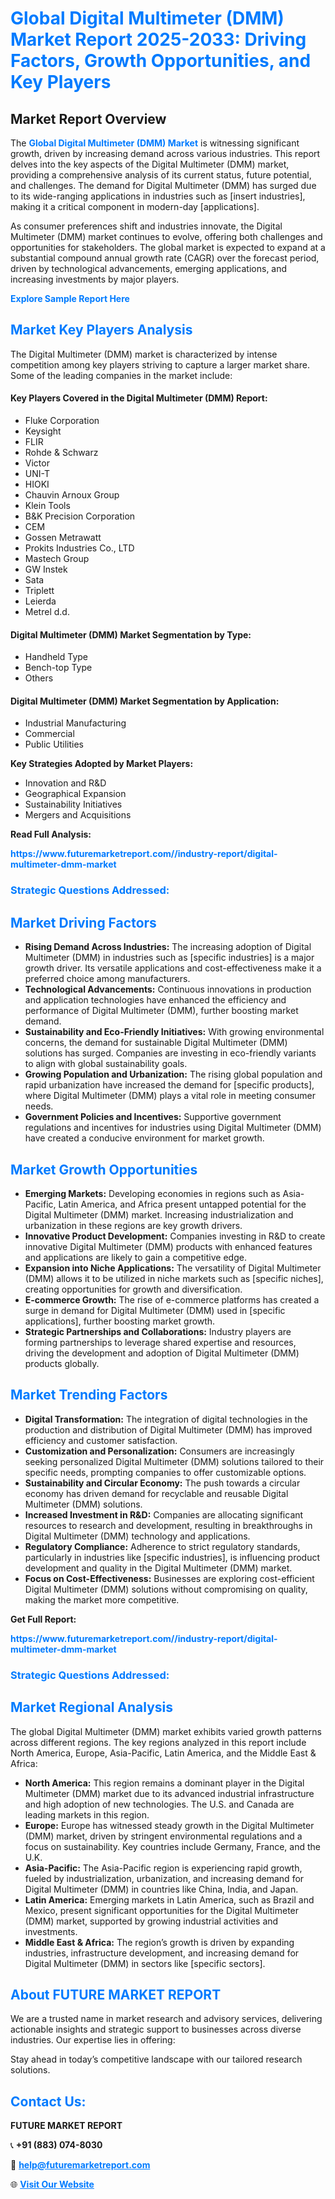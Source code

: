 <h1 style="color: #007BFF;">Global Digital Multimeter (DMM) Market Report 2025-2033: Driving Factors, Growth Opportunities, and Key Players</h1>

<section id="overview">
<h2>Market Report Overview</h2>
<p>The <a href="https://www.futuremarketreport.com//industry-report/digital-multimeter-dmm-market" style="color: #007BFF; text-decoration: none;"><strong>Global Digital Multimeter (DMM) Market</strong></a> is witnessing significant growth, driven by increasing demand across various industries. This report delves into the key aspects of the Digital Multimeter (DMM) market, providing a comprehensive analysis of its current status, future potential, and challenges. The demand for Digital Multimeter (DMM) has surged due to its wide-ranging applications in industries such as [insert industries], making it a critical component in modern-day [applications].</p>
<p>As consumer preferences shift and industries innovate, the Digital Multimeter (DMM) market continues to evolve, offering both challenges and opportunities for stakeholders. The global market is expected to expand at a substantial compound annual growth rate (CAGR) over the forecast period, driven by technological advancements, emerging applications, and increasing investments by major players.</p>
</section>

<section id="overview">
<p><a href="https://www.futuremarketreport.com//request-sample/reportId=58995" style="color: #007BFF; text-decoration: none;"><strong>Explore Sample Report Here</strong></a></p>
</section>

<section id="key-players">
<h2 style="color: #007BFF;">Market Key Players Analysis</h2>
<p>The Digital Multimeter (DMM) market is characterized by intense competition among key players striving to capture a larger market share. Some of the leading companies in the market include:</p>
<h4>Key Players Covered in the Digital Multimeter (DMM) Report:</h4>
<ul><li>Fluke Corporation</li><li>Keysight</li><li>FLIR</li><li>Rohde &amp; Schwarz</li><li>Victor</li><li>UNI-T</li><li>HIOKI</li><li>Chauvin Arnoux Group</li><li>Klein Tools</li><li>B&amp;K Precision Corporation</li><li>CEM</li><li>Gossen Metrawatt</li><li>Prokits Industries Co., LTD</li><li>Mastech Group</li><li>GW Instek</li><li>Sata</li><li>Triplett</li><li>Leierda</li><li>Metrel d.d.</li></ul>
<h4>Digital Multimeter (DMM) Market Segmentation by Type:</h4>
<ul><li>Handheld Type</li><li>Bench-top Type</li><li>Others</li></ul>

<h4>Digital Multimeter (DMM) Market Segmentation by Application:</h4>
<ul><li>Industrial Manufacturing</li><li>Commercial</li><li>Public Utilities</li></ul>
<p><strong>Key Strategies Adopted by Market Players:</strong></p>
<ul>
<li>Innovation and R&D</li>
<li>Geographical Expansion</li>
<li>Sustainability Initiatives</li>
<li>Mergers and Acquisitions</li>
</ul>
</section>

<section>
<p><strong>Read Full Analysis: </strong></p><a href="https://www.futuremarketreport.com//industry-report/digital-multimeter-dmm-market" style="color: #007BFF; text-decoration: none;"><strong>https://www.futuremarketreport.com//industry-report/digital-multimeter-dmm-market</strong></a>
<h3 style="color: #007BFF;">Strategic Questions Addressed:</h3>
</section>

<section id="driving-factors">
<h2 style="color: #007BFF;">Market Driving Factors</h2>
<ul>
<li><strong>Rising Demand Across Industries:</strong> The increasing adoption of Digital Multimeter (DMM) in industries such as [specific industries] is a major growth driver. Its versatile applications and cost-effectiveness make it a preferred choice among manufacturers.</li>
<li><strong>Technological Advancements:</strong> Continuous innovations in production and application technologies have enhanced the efficiency and performance of Digital Multimeter (DMM), further boosting market demand.</li>
<li><strong>Sustainability and Eco-Friendly Initiatives:</strong> With growing environmental concerns, the demand for sustainable Digital Multimeter (DMM) solutions has surged. Companies are investing in eco-friendly variants to align with global sustainability goals.</li>
<li><strong>Growing Population and Urbanization:</strong> The rising global population and rapid urbanization have increased the demand for [specific products], where Digital Multimeter (DMM) plays a vital role in meeting consumer needs.</li>
<li><strong>Government Policies and Incentives:</strong> Supportive government regulations and incentives for industries using Digital Multimeter (DMM) have created a conducive environment for market growth.</li>
</ul>
</section>

<section id="growth-opportunities">
<h2 style="color: #007BFF;">Market Growth Opportunities</h2>
<ul>
<li><strong>Emerging Markets:</strong> Developing economies in regions such as Asia-Pacific, Latin America, and Africa present untapped potential for the Digital Multimeter (DMM) market. Increasing industrialization and urbanization in these regions are key growth drivers.</li>
<li><strong>Innovative Product Development:</strong> Companies investing in R&D to create innovative Digital Multimeter (DMM) products with enhanced features and applications are likely to gain a competitive edge.</li>
<li><strong>Expansion into Niche Applications:</strong> The versatility of Digital Multimeter (DMM) allows it to be utilized in niche markets such as [specific niches], creating opportunities for growth and diversification.</li>
<li><strong>E-commerce Growth:</strong> The rise of e-commerce platforms has created a surge in demand for Digital Multimeter (DMM) used in [specific applications], further boosting market growth.</li>
<li><strong>Strategic Partnerships and Collaborations:</strong> Industry players are forming partnerships to leverage shared expertise and resources, driving the development and adoption of Digital Multimeter (DMM) products globally.</li>
</ul>
</section>

<section id="trending-factors">
<h2 style="color: #007BFF;">Market Trending Factors</h2>
<ul>
<li><strong>Digital Transformation:</strong> The integration of digital technologies in the production and distribution of Digital Multimeter (DMM) has improved efficiency and customer satisfaction.</li>
<li><strong>Customization and Personalization:</strong> Consumers are increasingly seeking personalized Digital Multimeter (DMM) solutions tailored to their specific needs, prompting companies to offer customizable options.</li>
<li><strong>Sustainability and Circular Economy:</strong> The push towards a circular economy has driven demand for recyclable and reusable Digital Multimeter (DMM) solutions.</li>
<li><strong>Increased Investment in R&D:</strong> Companies are allocating significant resources to research and development, resulting in breakthroughs in Digital Multimeter (DMM) technology and applications.</li>
<li><strong>Regulatory Compliance:</strong> Adherence to strict regulatory standards, particularly in industries like [specific industries], is influencing product development and quality in the Digital Multimeter (DMM) market.</li>
<li><strong>Focus on Cost-Effectiveness:</strong> Businesses are exploring cost-efficient Digital Multimeter (DMM) solutions without compromising on quality, making the market more competitive.</li>
</ul>
</section>

<section>
<p><strong>Get Full Report: </strong></p><a href="https://www.futuremarketreport.com//industry-report/digital-multimeter-dmm-market" style="color: #007BFF; text-decoration: none;"><strong>https://www.futuremarketreport.com//industry-report/digital-multimeter-dmm-market</strong></a>
<h3 style="color: #007BFF;">Strategic Questions Addressed:</h3>
</section>


<section id="regional-analysis">
<h2 style="color: #007BFF;">Market Regional Analysis</h2>
<p>The global Digital Multimeter (DMM) market exhibits varied growth patterns across different regions. The key regions analyzed in this report include North America, Europe, Asia-Pacific, Latin America, and the Middle East & Africa:</p>
<ul>
<li><strong>North America:</strong> This region remains a dominant player in the Digital Multimeter (DMM) market due to its advanced industrial infrastructure and high adoption of new technologies. The U.S. and Canada are leading markets in this region.</li>
<li><strong>Europe:</strong> Europe has witnessed steady growth in the Digital Multimeter (DMM) market, driven by stringent environmental regulations and a focus on sustainability. Key countries include Germany, France, and the U.K.</li>
<li><strong>Asia-Pacific:</strong> The Asia-Pacific region is experiencing rapid growth, fueled by industrialization, urbanization, and increasing demand for Digital Multimeter (DMM) in countries like China, India, and Japan.</li>
<li><strong>Latin America:</strong> Emerging markets in Latin America, such as Brazil and Mexico, present significant opportunities for the Digital Multimeter (DMM) market, supported by growing industrial activities and investments.</li>
<li><strong>Middle East & Africa:</strong> The region’s growth is driven by expanding industries, infrastructure development, and increasing demand for Digital Multimeter (DMM) in sectors like [specific sectors].</li>
</ul>
</section>

<footer>
<h2 style="color: #007BFF;">About FUTURE MARKET REPORT</h2>
<p>We are a trusted name in market research and advisory services, delivering actionable insights and strategic support to businesses across diverse industries. Our expertise lies in offering:</p>

<p>Stay ahead in today’s competitive landscape with our tailored research solutions.</p>

<h2 style="color: #007BFF;">Contact Us:</h2>
<p><strong>FUTURE MARKET REPORT</strong></p>
<p>📞 <strong>+91 (883) 074-8030</strong></p>
<p>📧 <strong><a href="mailto:help@futuremarketreport.com" style="color: #007BFF;">help@futuremarketreport.com</a></strong></p>
<p>🌐 <strong><a href="https://www.futuremarketreport.com/" style="color: #007BFF;">Visit Our Website</a></strong></p>
</footer>